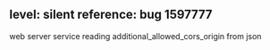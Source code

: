 level: silent 
reference: bug 1597777
---
web server service reading additional_allowed_cors_origin from json
